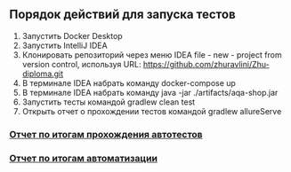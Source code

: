 ## Порядок действий для запуска тестов ##
1. Запустить Docker Desktop
2. Запустить IntelliJ IDEA
3. Клонировать репозиторий через меню IDEA file - new - project from version control, используя URL: https://github.com/zhuravlini/Zhu-diploma.git
4. В терминале IDEA набрать команду docker-compose up
5. В терминале IDEA набрать команду java -jar ./artifacts/aqa-shop.jar
6. Запустить тесты командой gradlew clean test
7. Открыть отчет о прохождении тестов командой gradlew allureServe




### [Отчет по итогам прохождения автотестов](https://github.com/zhuravlini/Zhu-diploma/blob/main/Report.md) ###
### [Отчет по итогам автоматизации](https://github.com/zhuravlini/Zhu-diploma/blob/main/Summary.md) ###
